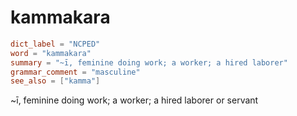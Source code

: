 # kammakara

``` toml
dict_label = "NCPED"
word = "kammakara"
summary = "~ī, feminine doing work; a worker; a hired laborer"
grammar_comment = "masculine"
see_also = ["kamma"]
```

\~ī, feminine doing work; a worker; a hired laborer or servant

